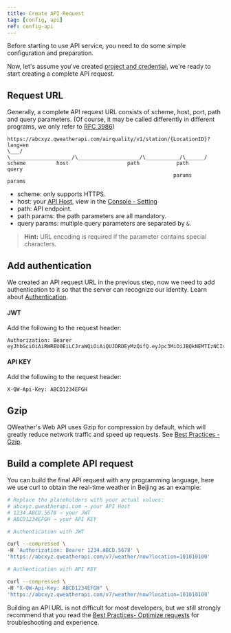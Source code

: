 ```yaml
---
title: Create API Request
tag: [config, api]
ref: config-api
---
```


Before starting to use API service, you need to do some simple configuration and preparation.

Now, let's assume you've created [project and credential](/en/docs/configuration/project-and-key/), we're ready to start creating a complete API request.

## Request URL

Generally, a complete API request URL consists of scheme, host, port, path and query parameters. (Of course, it may be called differently in different programs, we only refer to [RFC 3986](https://www.rfc-editor.org/rfc/rfc3986))

```
https://abcxyz.qweatherapi.com/airquality/v1/station/{LocationID}?lang=en
\___/   \____________________/\____________________/\___________/\______/
scheme          host                   path            path       query
                                                      params      params 
```

- scheme: only supports HTTPS.
- host: your [API Host](/en/docs/configuration/api-host/), view in the [Console - Setting](https://console.qweather.com/setting) 
- path: API endpoint.
- path params: the path parameters are all mandatory.
- query params: multiple query parameters are separated by `&`.

> **Hint:** URL encoding is required if the parameter contains special characters.

## Add authentication

We created an API request URL in the previous step, now we need to add authentication to it so that the server can recognize our identity. Learn about [Authentication](/en/docs/configuration/authentication/).

#### JWT

Add the following to the request header:

```
Authorization: Bearer eyJhbGciOiAiRWREU0EiLCJraWQiOiAiQUJDRDEyMzQifQ.eyJpc3MiOiJBQkNEMTIzNCIsImlhdCI6MTcwMzkxMjQwMCwiZXhwIjoxNzAzOTEyOTQwfQ.MEQCIFGLmpmAEwuhB74mR04JWg_odEau6KYHYLRXs8Bp_miIAiBMU5O13vnv9ieEBSK71v4UULMI4K5T9El6bCxBkW4BdA
```

#### API KEY

Add the following to the request header:

```
X-QW-Api-Key: ABCD1234EFGH
```

## Gzip

QWeather's Web API uses Gzip for compression by default, which will greatly reduce network traffic and speed up requests. See [Best Practices - Gzip](/en/docs/best-practices/gzip/).

## Build a complete API request 

You can build the final API request with any programming language, here we use curl to obtain the real-time weather in Beijing as an example:

```bash
# Replace the placeholders with your actual values:
# abcxyz.qweatherapi.com → your API Host
# 1234.ABCD.5678 → your JWT
# ABCD1234EFGH → your API KEY

# Authentication with JWT

curl --compressed \
-H 'Authorization: Bearer 1234.ABCD.5678' \
'https://abcxyz.qweatherapi.com/v7/weather/now?location=101010100'

# Authentication with API KEY

curl --compressed \
-H "X-QW-Api-Key: ABCD1234EFGH" \
'https://abcxyz.qweatherapi.com/v7/weather/now?location=101010100'
```

Building an API URL is not difficult for most developers, but we still strongly recommend that you read the [Best Practices- Optimize requests](/en/docs/best-practices/optimize-requests/) for troubleshooting and experience.